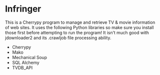Infringer
=========

This is a Cherrypy program to manage and retrieve TV & movie information of web sites.  It uses the following Python libraries so make sure you
install those first before attempting to run the program!  It isn't much good with jdownloader2 and its .crawljob file processing ability.
<ul>
<li>Cherrypy</li>
<li>Mako</li>
<li>Mechanical Soup</li>
<li>SQL Alchemy</li>
<li>TVDB_API</li>
</ul>
